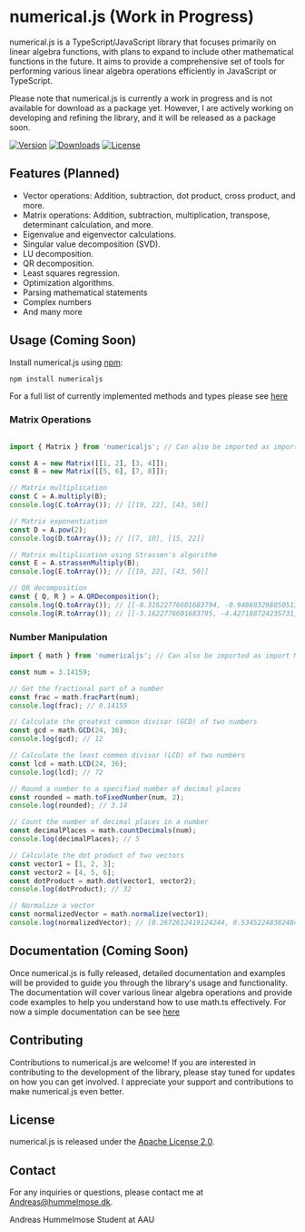 # numerical.js (Work in Progress)

numerical.js is a TypeScript/JavaScript library that focuses primarily on linear algebra functions, with plans to expand to include other mathematical functions in the future. It aims to provide a comprehensive set of tools for performing various linear algebra operations efficiently in JavaScript or TypeScript.

Please note that numerical.js is currently a work in progress and is not available for download as a package yet. However, I are actively working on developing and refining the library, and it will be released as a package soon.

[![Version](https://img.shields.io/npm/v/numericaljs.svg)](https://www.npmjs.com/package/numericaljs)
[![Downloads](https://img.shields.io/npm/dm/numericaljs.svg)](https://www.npmjs.com/package/numericaljs)
[![License](https://img.shields.io/github/license/Andreas-Hum/numericaljs.svg)](https://github.com//Andreas-Hum/numericaljs/blob/master/LICENSE)

## Features (Planned)

- Vector operations: Addition, subtraction, dot product, cross product, and more.
- Matrix operations: Addition, subtraction, multiplication, transpose, determinant calculation, and more.
- Eigenvalue and eigenvector calculations.
- Singular value decomposition (SVD).
- LU decomposition.
- QR decomposition.
- Least squares regression.
- Optimization algorithms.
- Parsing mathematical statements
- Complex numbers
- And many more

## Usage (Coming Soon)
Install numerical.js using [npm](https://www.npmjs.com/package/numericaljs):


```bash
npm install numericaljs
```
For a full list of currently implemented methods and types please see [here](https://andreas-hum.github.io/numerical.js/)
### Matrix Operations
```js

import { Matrix } from 'numericaljs'; // Can also be imported as import Matrix  from 'numericaljs/matrix'

const A = new Matrix([[1, 2], [3, 4]]);
const B = new Matrix([[5, 6], [7, 8]]);

// Matrix multiplication
const C = A.multiply(B);
console.log(C.toArray()); // [[19, 22], [43, 50]]

// Matrix exponentiation
const D = A.pow(2);
console.log(D.toArray()); // [[7, 10], [15, 22]]

// Matrix multiplication using Strassen's algorithm
const E = A.strassenMultiply(B);
console.log(E.toArray()); // [[19, 22], [43, 50]]

// QR decomposition
const { Q, R } = A.QRDecomposition();
console.log(Q.toArray()); // [[-0.31622776601683794, -0.9486832980505138], [-0.9486832980505138, 0.31622776601683794]]
console.log(R.toArray()); // [[-3.1622776601683795, -4.427188724235731], [0, 0.6324555320336759]]
```
### Number Manipulation

```js
import { math } from 'numericaljs'; // Can also be imported as import Matrix  from 'numericaljs/matrix'

const num = 3.14159;

// Get the fractional part of a number
const frac = math.fracPart(num);
console.log(frac); // 0.14159

// Calculate the greatest common divisor (GCD) of two numbers
const gcd = math.GCD(24, 36);
console.log(gcd); // 12

// Calculate the least common divisor (LCD) of two numbers
const lcd = math.LCD(24, 36);
console.log(lcd); // 72

// Round a number to a specified number of decimal places
const rounded = math.toFixedNumber(num, 2);
console.log(rounded); // 3.14

// Count the number of decimal places in a number
const decimalPlaces = math.countDecimals(num);
console.log(decimalPlaces); // 5

// Calculate the dot product of two vectors
const vector1 = [1, 2, 3];
const vector2 = [4, 5, 6];
const dotProduct = math.dot(vector1, vector2);
console.log(dotProduct); // 32

// Normalize a vector
const normalizedVector = math.normalize(vector1);
console.log(normalizedVector); // [0.2672612419124244, 0.5345224838248488, 0.8017837257372732]
```

## Documentation (Coming Soon)

Once numerical.js is fully released, detailed documentation and examples will be provided to guide you through the library's usage and functionality. The documentation will cover various linear algebra operations and provide code examples to help you understand how to use math.ts effectively.
For now a simple documentation can be see [here](https://andreas-hum.github.io/numerical.js/)

## Contributing

Contributions to numerical.js are welcome! If you are interested in contributing to the development of the library, please stay tuned for updates on how you can get involved. I appreciate your support and contributions to make numerical.js even better.

## License

numerical.js is released under the [Apache License 2.0](https://www.apache.org/licenses/LICENSE-2.0).

## Contact

For any inquiries or questions, please contact me at [Andreas@hummelmose.dk](mailto:Andreas@hummelmose.dk).

Andreas Hummelmose Student at AAU
